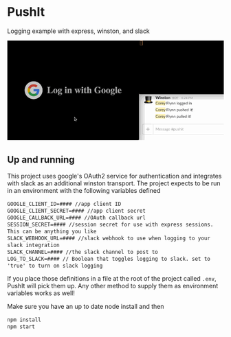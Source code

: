 # PushIt
Logging example with express, winston, and slack

![](demo.gif)

## Up and running
This project uses google's OAuth2 service for authentication and integrates with slack as an additional winston transport. The project expects to be run in an environment with the following variables defined
```
GOOGLE_CLIENT_ID=#### //app client ID
GOOGLE_CLIENT_SECRET=#### //app client secret
GOOGLE_CALLBACK_URL=#### //OAuth callback url
SESSION_SECRET=#### //session secret for use with express sessions. This can be anything you like
SLACK_WEBHOOK_URL=#### //slack webhook to use when logging to your slack integration
SLACK_CHANNEL=#### //the slack channel to post to
LOG_TO_SLACK=#### // Boolean that toggles logging to slack. set to 'true' to turn on slack logging
```
If you place those definitions in a file at the root of the project called `.env`, PushIt will pick them up. Any other method to supply them as environment variables works as well!

Make sure you have an up to date node install and then
```
npm install
npm start
```

